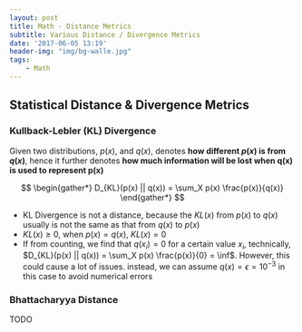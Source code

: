 ```yaml
---
layout: post
title: Math - Distance Metrics
subtitle: Various Distance / Divergence Metrics 
date: '2017-06-05 13:19'
header-img: "img/bg-walle.jpg"
tags:
    - Math
---
```


## Statistical Distance & Divergence Metrics

### Kullback-Lebler (KL) Divergence

Given two distributions, $p(x)$, and $q(x)$, denotes **how different $p(x)$ is from $q(x)$**, hence it further denotes **how much information will be lost when q(x) is used to represent p(x)**

$$
\begin{gather*}
D_{KL}(p(x) || q(x)) = \sum_X p(x) \frac{p(x)}{q(x)}
\end{gather*}
$$

- KL Divergence is not a distance, because the $KL(x)$ from $p(x)$ to $q(x)$ usually is not the same as that from $q(x)$ to $p(x)$
- $KL(x) \ge 0$, when $p(x)=q(x)$, $KL(x)=0$
- If from counting, we find that $q(x_i)=0$ for a certain value $x_i$, technically, $D_{KL}(p(x) || q(x)) = \sum_X p(x) \frac{p(x)}{0} = \inf$. However, this could cause a lot of issues. instead, we can assume $q(x) = \epsilon = 10^{-3}$ in this case to avoid numerical errors

### Bhattacharyya Distance

TODO